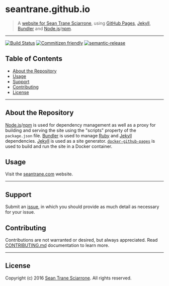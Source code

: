 # seantrane.github.io

> A [website for Sean Trane Sciarrone](https://seantrane.com/), using [GitHub Pages](https://pages.github.com/), [Jekyll](https://jekyllrb.com/), [Bundler](https://bundler.io/) and [Node.js](https://nodejs.org/)/[npm](https://www.npmjs.com/).

---

[![Build Status](https://travis-ci.com/seantrane/seantrane.github.io.svg?branch=develop)](https://travis-ci.com/seantrane/seantrane.github.io) [![Commitizen friendly](https://img.shields.io/badge/commitizen-friendly-brightgreen.svg)](http://commitizen.github.io/cz-cli/) [![semantic-release](https://img.shields.io/badge/%20%20%F0%9F%93%A6%F0%9F%9A%80-semantic--release-e10079.svg)](https://github.com/semantic-release/semantic-release)

## Table of Contents

- [About the Repository](#about)
- [Usage](#usage)
- [Support](#support)
- [Contributing](#contributing)
- [License](#license)

---

## About the Repository <a id="about"></a>

[Node.js](https://nodejs.org/)/[npm](https://www.npmjs.com/) is used for dependency management as well as a proxy for building and serving the site using the "scripts" property of the `package.json` file. [Bundler](https://bundler.io/) is used to manage [Ruby](https://www.ruby-lang.org/) and [Jekyll](https://jekyllrb.com/) dependencies. [Jekyll](https://jekyllrb.com/) is used as a site generator. [`docker-github-pages`](https://github.com/Starefossen/docker-github-pages) is used to build and run the site in a Docker container.

## Usage <a id="usage"></a>

Visit the [seantrane.com](https://seantrane.com) website.

---

## Support <a id="support"></a>

Submit an [issue](https://github.com/seantrane/seantrane.github.io/issues/new), in which you should provide as much detail as necessary for your issue.

## Contributing <a id="contributing"></a>

Contributions are not warranted or desired, but always appreciated. Read [CONTRIBUTING.md](https://github.com/seantrane/seantrane.github.io/blob/develop/CONTRIBUTING.md) documentation to learn more.

---

## License <a id="license"></a>

Copyright (c) 2016 [Sean Trane Sciarrone](https://github.com/seantrane). All rights reserved.
